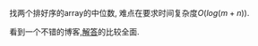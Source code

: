 找两个排好序的array的中位数, 难点在要求时间复杂度$O(log(m+n))$.

看到一个不错的博客,[解答](http://windliang.cc/2018/07/18/leetCode-4-Median-of-Two-Sorted-Arrays/#more)的比较全面.

